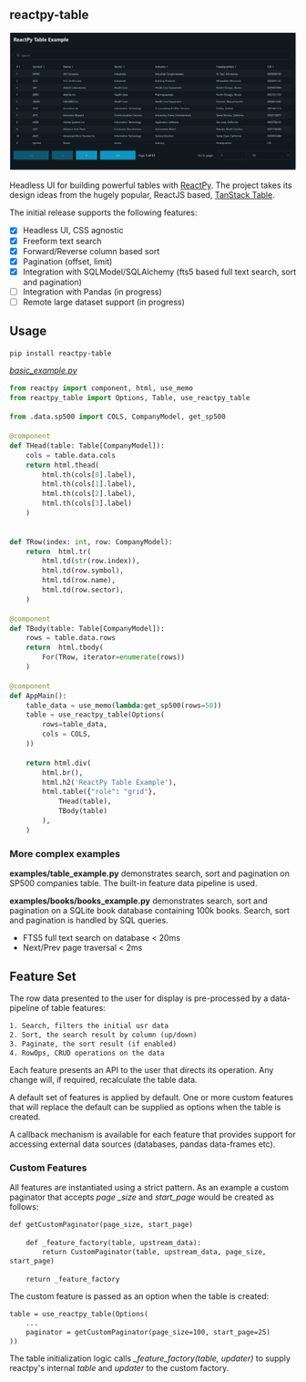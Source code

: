 ## reactpy-table

![](https://raw.githubusercontent.com/stevej2608/reactpy-table/master/docs/img/screenshot.png)

Headless UI for building powerful tables with [ReactPy]. The project 
takes its design ideas from the hugely popular, ReactJS based, [TanStack Table].

The initial release supports the following features:

- [X] Headless UI, CSS agnostic
- [X] Freeform text search
- [X] Forward/Reverse column based sort
- [X] Pagination (offset, limit)
- [X] Integration with SQLModel/SQLAlchemy (fts5 based full text search, sort and pagination)
- [ ] Integration with Pandas (in progress)
- [ ] Remote large dataset support (in progress)

## Usage

	pip install reactpy-table

*[basic_example.py](examples/basic_example.py)*
```python
from reactpy import component, html, use_memo
from reactpy_table import Options, Table, use_reactpy_table

from .data.sp500 import COLS, CompanyModel, get_sp500

@component
def THead(table: Table[CompanyModel]):
    cols = table.data.cols
    return html.thead(
        html.th(cols[0].label),
        html.th(cols[1].label),
        html.th(cols[2].label),
        html.th(cols[3].label)
    )


def TRow(index: int, row: CompanyModel):
    return  html.tr(
        html.td(str(row.index)),
        html.td(row.symbol),
        html.td(row.name),
        html.td(row.sector),
    )

@component
def TBody(table: Table[CompanyModel]):
    rows = table.data.rows
    return  html.tbody(
        For(TRow, iterator=enumerate(rows))
    )

@component
def AppMain():
    table_data = use_memo(lambda:get_sp500(rows=50))
    table = use_reactpy_table(Options(
        rows=table_data,
        cols = COLS,
    ))

    return html.div(
        html.br(),
        html.h2('ReactPy Table Example'),
        html.table({"role": "grid"},
            THead(table),
            TBody(table)
        ),
    )

```

### More complex examples

**examples/table_example.py** demonstrates search, sort and pagination on SP500 
companies table. The built-in feature data pipeline is used.

**examples/books/books_example.py** demonstrates search, sort and pagination on
a SQLite book database containing 100k books. Search, sort and 
pagination is handled by SQL queries.

* FTS5 full text search on database < 20ms
* Next/Prev page traversal < 2ms


## Feature Set

The row data presented to the user for display is pre-processed by a
data-pipeline of table features:

    1. Search, filters the initial usr data
    2. Sort, the search result by column (up/down)
    3. Paginate, the sort result (if enabled)
    4. RowOps, CRUD operations on the data

Each feature presents an API to the user that directs its
operation. Any change will, if required, recalculate the table data.

A default set of features is applied by default. One or more custom
features that will replace the default can be supplied as options 
when the table is created.

A callback mechanism is available for each feature that provides
support for accessing external data sources (databases, 
pandas data-frames etc).


### Custom Features

All features are instantiated using a strict pattern. As
an example a custom paginator that accepts *page _size* and
*start_page* would be created as follows:

```
def getCustomPaginator(page_size, start_page) 

    def _feature_factory(table, upstream_data):
        return CustomPaginator(table, upstream_data, page_size, start_page)
    
    return _feature_factory

```
The custom feature is passed as an option when the table is created:
```
table = use_reactpy_table(Options(
    ...
    paginator = getCustomPaginator(page_size=100, start_page=25)
))
```

The table initialization logic calls *_feature_factory(table, updater)* to
supply reactpy's internal *table* and *updater* to the custom factory.


[TanStack Table]: https://tanstack.com/table/latest
[ReactPy]: https://reactpy.dev/docs/index.html

